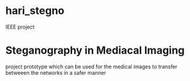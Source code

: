 # hari_stegno
IEEE project
# Steganography in Mediacal Imaging
project prototype which can be used for the medical images to transfer betweeen the networks in a safer manner
